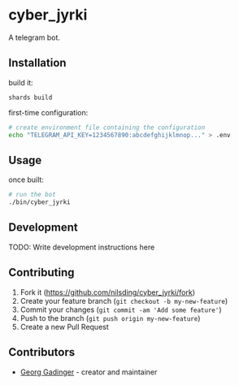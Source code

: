 # cyber_jyrki

A telegram bot.

## Installation

build it:

```
shards build
```

first-time configuration:

```sh
# create environment file containing the configuration
echo "TELEGRAM_API_KEY=1234567890:abcdefghijklmnop..." > .env
```

## Usage

once built:

```sh
# run the bot
./bin/cyber_jyrki
```

## Development

TODO: Write development instructions here

## Contributing

1. Fork it (<https://github.com/nilsding/cyber_jyrki/fork>)
2. Create your feature branch (`git checkout -b my-new-feature`)
3. Commit your changes (`git commit -am 'Add some feature'`)
4. Push to the branch (`git push origin my-new-feature`)
5. Create a new Pull Request

## Contributors

- [Georg Gadinger](https://github.com/nilsding) - creator and maintainer
